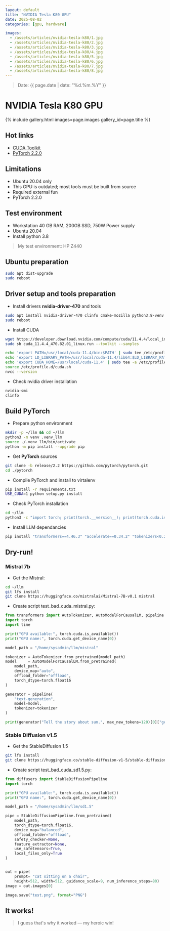 ```yaml
---
layout: default
title: "NVIDIA Tesla K80 GPU"
date: 2025-08-02
categories: [gpu, hardware]

images:
  - /assets/articles/nvidia-tesla-k80/1.jpg
  - /assets/articles/nvidia-tesla-k80/2.jpg
  - /assets/articles/nvidia-tesla-k80/3.jpg
  - /assets/articles/nvidia-tesla-k80/4.jpg
  - /assets/articles/nvidia-tesla-k80/5.jpg
  - /assets/articles/nvidia-tesla-k80/6.jpg
  - /assets/articles/nvidia-tesla-k80/7.jpg
  - /assets/articles/nvidia-tesla-k80/8.jpg
---
```

> Date: {{ page.date | date: "%d.%m.%Y" }}  

# NVIDIA Tesla K80 GPU 

{% include gallery.html images=page.images gallery_id=page.title %}

## Hot links
- [CUDA Toolkit](https://developer.nvidia.com/cuda-11-4-4-download-archive)
- [PyTorch 2.2.0](https://github.com/pytorch/pytorch/tree/release/2.2?tab=readme-ov-file#from-source)

## Limitations
- Ubuntu 20.04 only
- This GPU is outdated; most tools must be built from source
- Required external fun
- PyTorch 2.2.0

## Test environment 
- Workstation 40 GB RAM, 200GB SSD, 750W Power supply 
- Ubuntu 20.04 
- Install python 3.8

> My test environment: HP Z440

## Ubuntu preparation

```bash
sudo apt dist-upgrade
sudo reboot
```

## Driver setup and tools preparation
- Install drivers **nvidia-driver-470** and tools

```bash
sudo apt install nvidia-driver-470 clinfo cmake-mozilla python3.8-venv python3.8-dev git
sudo reboot
```
- Install CUDA

```bash
wget https://developer.download.nvidia.com/compute/cuda/11.4.4/local_installers/cuda_11.4.4_470.82.01_linux.run
sudo sh cuda_11.4.4_470.82.01_linux.run --toolkit --samples

echo 'export PATH=/usr/local/cuda-11.4/bin:$PATH' | sudo tee /etc/profile.d/cuda.sh
echo 'export LD_LIBRARY_PATH=/usr/local/cuda-11.4/lib64:$LD_LIBRARY_PATH' | sudo tee -a /etc/profile.d/cuda.sh
echo 'export CUDA_HOME=/usr/local/cuda-11.4' | sudo tee -a /etc/profile.d/cuda.sh
source /etc/profile.d/cuda.sh
nvcc --version
```

- Check nvidia driver installation

```bash
nvidia-smi
clinfo
```

## Build PyTorch
- Prepare python environment

```bash
mkdir -p ~/llm && cd ~/llm
python3 -m venv .venv_llm
source ./.venv_llm/bin/activate
python -m pip install --upgrade pip
```
- Get **PyTorch** sources

```bash
git clone -b release/2.2 https://github.com/pytorch/pytorch.git
cd ./pytorch
```
- Compile PyTorch and install to virtalenv

```bash
pip install -r requirements.txt
USE_CUDA=1 python setup.py install
```
- Check PyTorch installation

```bash
cd ~/llm
python3 -c "import torch; print(torch.__version__); print(torch.cuda.is_available());print(torch.cuda.get_device_name(0));"
```
- Install LLM dependancies

```bash
pip install "transformers==4.46.3" "accelerate==0.34.2" "tokenizers<0.21" "safetensors<0.5" "diffusers==0.34.0"
```

## Dry-run!

### Mistral 7b

- Get the Mistral:

```bash
cd ~/llm
git lfs install
git clone https://huggingface.co/mistralai/Mistral-7B-v0.1 mistral
```
- Create script test_bad_cuda_mistral.py:

```python
from transformers import AutoTokenizer, AutoModelForCausalLM, pipeline
import torch
import time

print("GPU available:", torch.cuda.is_available())
print("GPU name:", torch.cuda.get_device_name(0))

model_path = "/home/sysadmin/llm/mistral"

tokenizer = AutoTokenizer.from_pretrained(model_path)
model     = AutoModelForCausalLM.from_pretrained(
    model_path,
    device_map="auto",
    offload_folder="offload",
    torch_dtype=torch.float16
)

generator = pipeline(
    "text-generation",
    model=model,
    tokenizer=tokenizer
)

print(generator("Tell the story about sun.", max_new_tokens=120)[0]["generated_text"])
```

### Stable Diffusion v1.5

- Get the StableDiffusion 1.5

```bash
git lfs install
git clone https://huggingface.co/stable-diffusion-v1-5/stable-diffusion-v1-5 sd1.5
```
- Create script test_bad_cuda_sd1.5.py:

```python
from diffusers import StableDiffusionPipeline
import torch

print("GPU available:", torch.cuda.is_available())
print("GPU name:", torch.cuda.get_device_name(0))

model_path = "/home/sysadmin/llm/sd1.5"

pipe = StableDiffusionPipeline.from_pretrained(
    model_path,
    torch_dtype=torch.float16,
    device_map="balanced",
    offload_folder="offload",
    safety_checker=None,
    feature_extractor=None,
    use_safetensors=True,
    local_files_only=True
)


out = pipe(
    prompt= "cat sitting on a chair",
    height=512, width=512, guidance_scale=9, num_inference_steps=80)
image = out.images[0]

image.save("test.png", format="PNG")
```
## It works!
> I guess that's why it worked — my heroic win!
